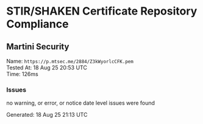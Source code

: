 # STIR/SHAKEN Certificate Repository Compliance

## Martini Security

Name: `https://p.mtsec.me/2884/Z3kWyorlcCFK.pem`\
Tested At: 18 Aug 25 20:53 UTC\
Time: 126ms

### Issues

no warning, or error, or notice date level issues were found

Generated: 18 Aug 25 21:13 UTC